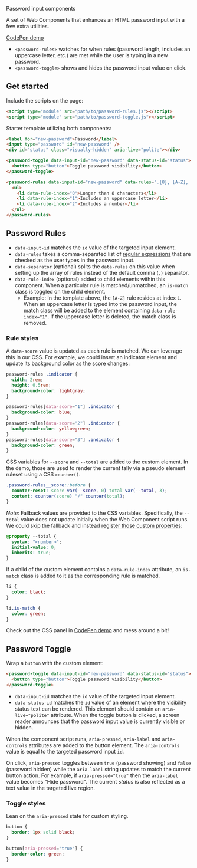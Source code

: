 Password input components

A set of Web Components that enhances an HTML password input with a few extra utilities.

[CodePen demo](https://codepen.io/hexagoncircle/pen/LYKKjmj)

- `<password-rules>` watches for when rules (password length, includes an uppercase letter, etc.) are met while the user is typing in a new password.
- `<password-toggle>` shows and hides the password input value on click.

## Get started

Include the scripts on the page:

```html
<script type="module" src="path/to/password-rules.js"></script>
<script type="module" src="path/to/password-toggle.js"></script>
```

Starter template utilizing both components:

```html
<label for="new-password">Password</label>
<input type="password" id="new-password" />
<div id="status" class="visually-hidden" aria-live="polite"></div>

<password-toggle data-input-id="new-password" data-status-id="status">
  <button type="button">Toggle password visibility</button>
</password-toggle>

<password-rules data-input-id="new-password" data-rules=".{8}, [A-Z], .*\d">
  <ul>
    <li data-rule-index="0">Longer than 8 characters</li>
    <li data-rule-index="1">Includes an uppercase letter</li>
    <li data-rule-index="2">Includes a number</li>
  </ul>
</password-rules>
```

## Password Rules

- `data-input-id` matches the `id` value of the targeted input element.
- `data-rules` takes a comma-separated list of [regular expressions](https://developer.mozilla.org/en-US/docs/Web/JavaScript/Guide/Regular_expressions) that are checked as the user types in the password input.
- `data-separator` (optional) splits the `data-rules` on this value when setting up the array of rules instead of the default comma (`,`) separator.
- `data-rule-index` (optional) added to child elements within this component. When a particular rule is matched/unmatched, an `is-match` class is toggled on the child element.
  - Example: In the template above, the `[A-Z]` rule resides at index `1`. When an uppercase letter is typed into the password input, the match class will be added to the element containing `data-rule-index="1"`. If the uppercase letter is deleted, the match class is removed.

### Rule styles

A `data-score` value is updated as each rule is matched. We can leverage this in our CSS. For example, we could insert an indicator element and update its background color as the score changes:

```css
password-rules .indicator {
  width: 2rem;
  height: 0.5rem;
  background-color: lightgray;
}

password-rules[data-score="1"] .indicator {
  background-color: blue;
}
password-rules[data-score="2"] .indicator {
  background-color: yellowgreen;
}
password-rules[data-score="3"] .indicator {
  background-color: green;
}
```

CSS variables for `--score` and `--total` are added to the custom element. In the demo, those are used to render the current tally via a pseudo element ruleset using a CSS `counter()`.

```css
.password-rules__score::before {
  counter-reset: score var(--score, 0) total var(--total, 3);
  content: counter(score) "/" counter(total);
}
```

_Note:_ Fallback values are provided to the CSS variables. Specifically, the `--total` value does not update initially when the Web Component script runs. We could skip the fallback and instead [register those custom properties](https://developer.mozilla.org/en-US/docs/Web/CSS/@property):

```css
@property --total {
  syntax: "<number>";
  initial-value: 0;
  inherits: true;
}
```

If a child of the custom element contains a `data-rule-index` attribute, an `is-match` class is added to it as the corresponding rule is matched.

```css
li {
  color: black;
}

li.is-match {
  color: green;
}
```

Check out the CSS panel in [CodePen demo](https://codepen.io/hexagoncircle/pen/LYKKjmj?editors=0100) and mess around a bit!

## Password Toggle

Wrap a `button` with the custom element:

```html
<password-toggle data-input-id="new-password" data-status-id="status">
  <button type="button">Toggle password visibility</button>
</password-toggle>
```

- `data-input-id` matches the `id` value of the targeted input element.
- `data-status-id` matches the `id` value of an element where the visibility status text can be rendered. This element should contain an `aria-live="polite"` attribute. When the toggle button is clicked, a screen reader announces that the password input value is currently visible or hidden.

When the component script runs, `aria-pressed`, `aria-label` and `aria-controls` attributes are added to the button element. The `aria-controls` value is equal to the targeted password input `id`.

On click, `aria-pressed` toggles between `true` (password showing) and `false` (password hidden) while the `aria-label` string updates to match the current button action. For example, if `aria-pressed="true"` then the `aria-label` value becomes "Hide password". The current _status_ is also reflected as a text value in the targeted live region.

### Toggle styles

Lean on the `aria-pressed` state for custom styling.

```css
button {
  border: 1px solid black;
}

button[aria-pressed="true"] {
  border-color: green;
}
```

